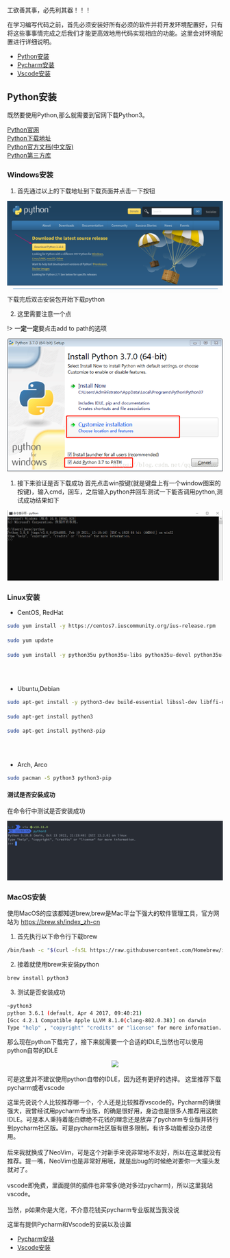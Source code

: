 工欲善其事，必先利其器！！！

在学习编写代码之前，首先必须安装好所有必须的软件并将开发环境配置好，只有将这些事事情完成之后我们才能更高效地用代码实现相应的功能。这里会对环境配置进行详细说明。

- [Python安装](#python安装)
- [Pycharm安装](#pycharm安装)
- [Vscode安装](#vscode安装)

## Python安装
既然要使用Python,那么就需要到官网下载Python3。

[Python官网](https://www.python.org/) <br>
[Python下载地址](https://www.python.org/downloads/) <br>
[Python官方文档(中文版)](https://docs.python.org/zh-cn/3/) <br>
[Python第三方库](https://pypi.org/)

<!-- tabs:start -->

### **Windows安装**
1. 首先通过以上的下载地址到下载页面并点击一下按钮
<div style="text-align:center;">
    <img src="../_media/python_page.png"></img>
</div>
下载完后双击安装包开始下载python

2. 这里需要注意一个点

!> **一定一定**要点击add to path的选项

<div style="text-align:center;">
    <img src="../_media/python_add_path.png"></img>
</div>

1. 接下来验证是否下载成功
首先点击win按键(就是键盘上有一个window图案的按键)，输入cmd，回车，之后输入python并回车测试一下能否调用python,测试成功结果如下
<div style="text-align:center;">
    <img src="../_media/cmd.png"></img>
</div>


### **Linux安装**
- CentOS, RedHat

```bash
sudo yum install -y https://centos7.iuscommunity.org/ius-release.rpm

sudo yum update

sudo yum install -y python35u python35u-libs python35u-devel python35u-pip
```

<br><br>

- Ubuntu,Debian

```bash
sudo apt-get install -y python3-dev build-essential libssl-dev libffi-dev libxml2 libxml2-dev libxslt1-dev zlib1g-dev libcurl4-openssl-dev

sudo apt-get install python3 

sudo apt-get install python3-pip
```

<br><br>

- Arch, Arco

```bash
sudo pacman -S python3 python3-pip
```

#### 测试是否安装成功
在命令行中测试是否安装成功
<div style="text-align:center;">
    <img src="../_media/python_linux_test.png"></img>
</div>


### **MacOS安装**
使用MacOS的应该都知道brew,brew是Mac平台下强大的软件管理工具，官方网站为 https://brew.sh/index_zh-cn

1. 首先执行以下命令行下载brew
```bash
/bin/bash -c "$(curl -fsSL https://raw.githubusercontent.com/Homebrew/install/master/install.sh)"
```

2. 接着就使用brew来安装python
```bash
brew install python3
```

3. 测试是否安装成功
```bash
~python3
python 3.6.1 (default, Apr 4 2017, 09:40:21)
[Gcc 4.2.1 Compatible Apple LLVM 8.1.0(clang-802.0.38)] on darwin
Type "help" , "copyright" "credits" or "license" for more information.
```
<!-- tabs:end -->

那么现在python下载完了，接下来就需要一个合适的IDLE,当然也可以使用python自带的IDLE
<br>
<div style="text-align:center;">
    <img src="https://i.ytimg.com/vi/nRYi05ECI04/maxresdefault.jpg"></img>
</div>

可是这里并不建议使用python自带的IDLE，因为还有更好的选择。
这里推荐下载pycharm或者vscode

这里先说说个人比较推荐哪一个，个人还是比较推荐vscode的。Pycharm的确很强大，我曾经试用pycharm专业版，的确是很好用，身边也是很多人推荐用这款IDLE。可是本人秉持着能白嫖绝不花钱的理念还是放弃了pycharm专业版并转行到pycharm社区版。可是pycharm社区版有很多限制，有许多功能都没办法使用。
<br><br>
后来我就换成了NeoVim，可是这个对新手来说非常地不友好，所以在这里就没有推荐。提一嘴，NeoVim也是非常好用哦，就是出bug的时候绝对要你一大撮头发就对了。
<br><br>
vscode即免费，里面提供的插件也非常多(绝对多过pycharm)，所以这里我站vscode。
<br><br>
当然，p如果你是大佬，不介意花钱买pycharm专业版就当我没说

这里有提供Pycharm和Vscode的安装以及设置
- [Pycharm安装](./pycharm.md)
- [Vscode安装](./vscode.md)